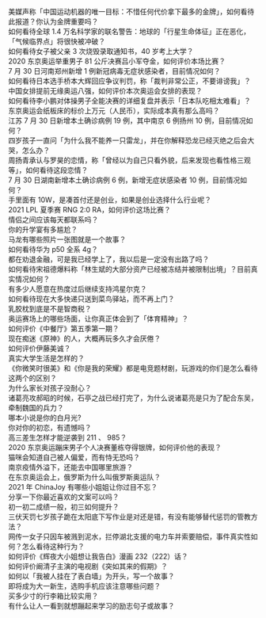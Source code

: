 美媒声称「中国运动机器的唯一目标：不惜任何代价拿下最多的金牌」，如何看待此报道？你认为金牌重要吗？  
如何看待全球 1.4 万名科学家的联名警告：地球的「行星生命体征」正在恶化，「气候临界点」将很快被冲破？  
如何看待女子被父亲 3 次烧毁录取通知书，40 岁考上大学？  
2020 东京奥运举重男子 81 公斤决赛吕小军夺金，如何评价本场比赛？  
7 月 30 日河南郑州新增 1 例新冠病毒无症状感染者，目前情况如何？  
如何看待日本选手桥本大辉回应争议判罚，称「裁判非常公正，不要诽谤我」？  
中国女排提前无缘奥运八强，如何评价本次奥运会女排的表现？  
如何看待李小鹏对体操男子全能决赛的详细复盘并表示「日本队吃相太难看」？  
东京奥运会纸板床的标价上万元（人民币），实际成本真有那么高吗？  
江苏 7 月 30 日新增本土确诊病例 19 例，其中南京 6 例扬州 10 例，目前情况如何？  
四岁孩子一直问「为什么我不能养一只雷龙」，并在你解释恐龙已经灭绝之后会大哭，怎么办？  
周扬青承认与罗昊的恋情，称「曾经以为自己只看外貌，后来发现也看性格三观等」，如何看待这段恋情？  
7 月 30 日湖南新增本土确诊病例 6 例，新增无症状感染者 10 例，目前情况如何？  
手里面有 10W，是凑首付还是创业，如果是创业选择什么行业呢？  
2021 LPL 夏季赛 RNG 2:0 RA，如何评价这场比赛？  
情侣之间应该每天都联系吗？  
你的升学宴有多尴尬？  
马龙有哪些照片一张图就是一个故事？  
如何看待华为 p50 全系 4g？  
都在劝退金融，可是我已经学上了，我以后是一定没有出路了吗？  
如何看待宋祖德爆料称「林生斌的大部分资产已经被冻结并被限制出境」？目前真实情况如何？  
有多少人愿意在热度过后继续支持鸿星尔克？  
如何看待现在大多快递只送到菜鸟驿站，而不再上门？  
乳胶枕到底是不是智商税？  
奥运赛场上的哪些场面，让你真正体会到了「体育精神」？  
如何评价《中餐厅》第五季第一期？  
现在痴迷《原神》的人，大概再玩多久才会厌倦？  
如何评价伊藤美诚？  
真实大学生活是怎样的？  
《你微笑时很美》和《你是我的荣耀》都是电竞题材剧，玩游戏的你们是怎么看待这两个的区别？  
为什么家长对孩子没耐心？  
诸葛亮攻郝昭的时候，石亭之战已经打完了，为什么说诸葛亮是只为了配合东吴，牵制魏国的兵力？  
哪本小说是你的白月光?  
你对你的初恋，有遗憾吗？  
高三差生怎样才能逆袭到 211 、 985？  
2020 东京奥运蹦床男子个人决赛董栋夺得银牌，如何评价他的表现？  
猫咪会知道自己被人偏爱，而有恃无恐吗？  
南京疫情外溢下，还能去中国哪里旅游？  
在东京奥运会上，俄罗斯为什么叫俄罗斯奥运队？  
2021 年 ChinaJoy 有哪些小姐姐让你过目不忘？  
分享一下你最近喜欢的文案可以吗？  
初一初二成绩一般，初三如何提升？  
三伏天罚七岁孩子跪在太阳底下写作业是对还是错，有没有能够替代惩罚的管教方法？  
网传一女子只因车被溅到泥水，拦停湖北支援的电力车并索要赔偿，事件真实性如何？怎么看待这种行为？  
如何评价《辉夜大小姐想让我告白》漫画 232（222）话？  
如何评价阚清子主演的电视剧《突如其来的假期》？  
如何以「我被人挂在了表白墙」为开头，写一个故事？  
即将成为大一新生，选购手机应该注意哪些问题？  
买多少寸的行李箱比较实用？  
有什么让人一看到就想蹦起来学习的励志句子或故事？  
